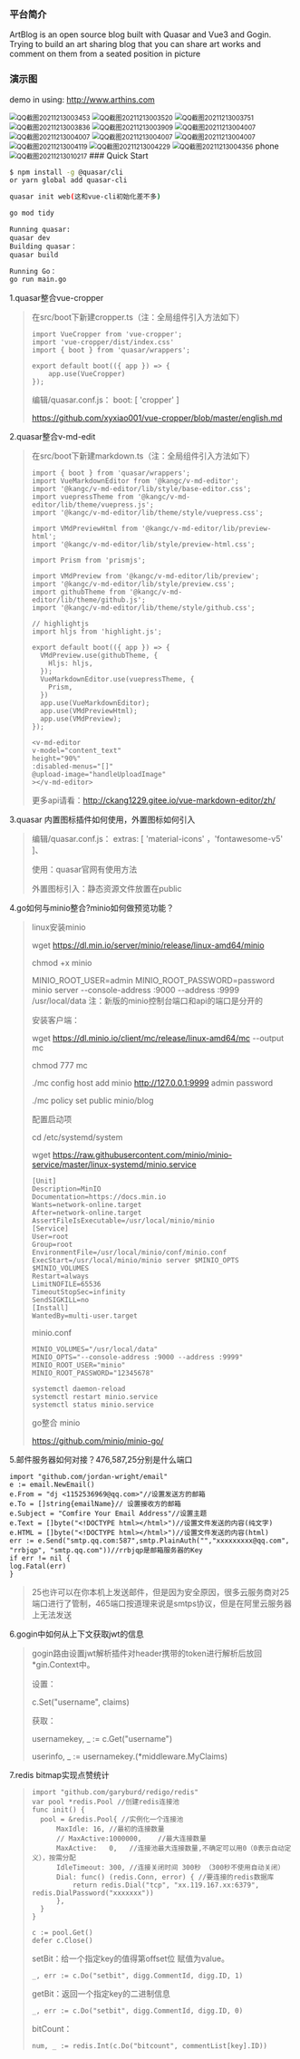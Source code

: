 ### 平台简介

  ArtBlog is an open source blog built with Quasar and Vue3 and Gogin. Trying to build an art sharing blog that you can share art works and comment on them from a seated position in picture

### 演示图


demo in using:
http://www.arthins.com


<img src="img/QQ截图20211213003453.png" alt="QQ截图20211213003453" style="zoom: 80%;" />
<img src="img/QQ截图20211213003520.png" alt="QQ截图20211213003520" style="zoom: 80%;" />
<img src="img/QQ截图20211213003751.png" alt="QQ截图20211213003751" style="zoom: 80%;" />
<img src="img/QQ截图20211213003836.png" alt="QQ截图20211213003836" style="zoom: 80%;" />
<img src="img/QQ截图20211213003909.png" alt="QQ截图20211213003909" style="zoom: 80%;" />
<img src="img/QQ截图20211213004007.png" alt="QQ截图20211213004007" style="zoom: 80%;" />
<img src="img/QQ截图20220116185033.png" alt="QQ截图20211213004007" style="zoom: 80%;" />
<img src="img/QQ截图20220116184051.png" alt="QQ截图20211213004007" style="zoom: 80%;" />
<img src="img/QQ截图20220116185351.png" alt="QQ截图20211213004007" style="zoom: 80%;" />
<img src="img/QQ截图20211213004119.png" alt="QQ截图20211213004119" style="zoom: 80%;" />
<img src="img/QQ截图20211213004229.png" alt="QQ截图20211213004229" style="zoom: 80%;" />
<img src="img/QQ截图20211213004356.png" alt="QQ截图20211213004356" style="zoom: 80%;" />
phone
<img src="img/QQ截图20211213010217.png" alt="QQ截图20211213010217" style="zoom: 80%;" />
### Quick Start

```bash
$ npm install -g @quasar/cli
or yarn global add quasar-cli

quasar init web(这和vue-cli初始化差不多)

go mod tidy

Running quasar:
quasar dev
Building quasar：
quasar build

Running Go：
go run main.go
```



1.quasar整合vue-cropper

> 在src/boot下新建cropper.ts（注：全局组件引入方法如下）
>
> ```
> import VueCropper from 'vue-cropper'; 
> import 'vue-cropper/dist/index.css'
> import { boot } from 'quasar/wrappers';
> 
> export default boot(({ app }) => {
>     app.use(VueCropper)
> });
> ```
>
> 编辑/quasar.conf.js： boot: [ 'cropper' ]
>
> https://github.com/xyxiao001/vue-cropper/blob/master/english.md

2.quasar整合v-md-edit

> 在src/boot下新建markdown.ts（注：全局组件引入方法如下）
>
> ```
> import { boot } from 'quasar/wrappers';
> import VueMarkdownEditor from '@kangc/v-md-editor';
> import '@kangc/v-md-editor/lib/style/base-editor.css';
> import vuepressTheme from '@kangc/v-md-editor/lib/theme/vuepress.js';
> import '@kangc/v-md-editor/lib/theme/style/vuepress.css';
> 
> import VMdPreviewHtml from '@kangc/v-md-editor/lib/preview-html';
> import '@kangc/v-md-editor/lib/style/preview-html.css';
> 
> import Prism from 'prismjs';
> 
> import VMdPreview from '@kangc/v-md-editor/lib/preview';
> import '@kangc/v-md-editor/lib/style/preview.css';
> import githubTheme from '@kangc/v-md-editor/lib/theme/github.js';
> import '@kangc/v-md-editor/lib/theme/style/github.css';
> 
> // highlightjs
> import hljs from 'highlight.js';
> 
> export default boot(({ app }) => {
>   VMdPreview.use(githubTheme, {
>     Hljs: hljs,
>   });
>   VueMarkdownEditor.use(vuepressTheme, {
>     Prism,
>   })
>   app.use(VueMarkdownEditor);
>   app.use(VMdPreviewHtml);
>   app.use(VMdPreview);
> });
> ```
>
> ```
> <v-md-editor 
> v-model="content_text" 
> height="90%"
> :disabled-menus="[]"
> @upload-image="handleUploadImage"
> ></v-md-editor>
> ```
>
> 更多api请看：http://ckang1229.gitee.io/vue-markdown-editor/zh/

3.quasar 内置图标插件如何使用，外置图标如何引入

> 编辑/quasar.conf.js：
> extras: [  'material-icons' ，'fontawesome-v5'  ]、
>
> 使用：quasar官网有使用方法<q-icon name="..." />
>
> 外置图标引入：静态资源文件放置在public

4.go如何与minio整合?minio如何做预览功能？

> linux安装minio
>
> wget https://dl.min.io/server/minio/release/linux-amd64/minio
>
> chmod +x minio
>
> MINIO_ROOT_USER=admin MINIO_ROOT_PASSWORD=password minio server --console-address :9000 	--address :9999 /usr/local/data
> 注：新版的minio控制台端口和api的端口是分开的
>
> 安装客户端：
>
> wget https://dl.minio.io/client/mc/release/linux-amd64/mc --output mc
>
> chmod 777 mc
>
> ./mc config host add minio http://127.0.0.1:9999 admin password
>
> ./mc policy set public minio/blog
>
> 配置启动项
>
> cd /etc/systemd/system
>
> wget https://raw.githubusercontent.com/minio/minio-service/master/linux-systemd/minio.service
>
> ```
> [Unit]
> Description=MinIO
> Documentation=https://docs.min.io
> Wants=network-online.target
> After=network-online.target
> AssertFileIsExecutable=/usr/local/minio/minio
> [Service]
> User=root
> Group=root
> EnvironmentFile=/usr/local/minio/conf/minio.conf
> ExecStart=/usr/local/minio/minio server $MINIO_OPTS $MINIO_VOLUMES
> Restart=always
> LimitNOFILE=65536
> TimeoutStopSec=infinity
> SendSIGKILL=no
> [Install]
> WantedBy=multi-user.target
> ```
>
> minio.conf
>
> ```
> MINIO_VOLUMES="/usr/local/data"
> MINIO_OPTS="--console-address :9000 --address :9999"
> MINIO_ROOT_USER="minio"
> MINIO_ROOT_PASSWORD="12345678"
> ```
>
> ```
> systemctl daemon-reload
> systemctl restart minio.service
> systemctl status minio.service
> ```
>
> go整合 minio
>
> https://github.com/minio/minio-go/

5.邮件服务器如何对接？476,587,25分别是什么端口

```
import "github.com/jordan-wright/email"
e := email.NewEmail()
e.From = "dj <1152536969@qq.com>"//设置发送方的邮箱
e.To = []string{emailName}// 设置接收方的邮箱
e.Subject = "Comfire Your Email Address"//设置主题
e.Text = []byte("<!DOCTYPE html></html>")//设置文件发送的内容(纯文字)
e.HTML = []byte("<!DOCTYPE html></html>")//设置文件发送的内容(html)
err := e.Send("smtp.qq.com:587",smtp.PlainAuth("","xxxxxxxxx@qq.com", "rrbjqp", "smtp.qq.com"))//rrbjqp是邮箱服务器的Key
if err != nil {
log.Fatal(err)
}
```

> 25也许可以在你本机上发送邮件，但是因为安全原因，很多云服务商对25端口进行了管制，465端口按道理来说是smtps协议，但是在阿里云服务器上无法发送

6.gogin中如何从上下文获取jwt的信息

> gogin路由设置jwt解析插件对header携带的token进行解析后放回*gin.Context中。
>
> 设置：
>
> c.Set("username", claims)
>
> 获取：
>
> usernamekey, _ := c.Get("username")
>
> userinfo, _ := usernamekey.(*middleware.MyClaims)

7.redis bitmap实现点赞统计

> ```
> import "github.com/garyburd/redigo/redis"
> var pool *redis.Pool //创建redis连接池
> func init() {
> 	pool = &redis.Pool{ //实例化一个连接池
> 		MaxIdle: 16, //最初的连接数量
> 		// MaxActive:1000000,    //最大连接数量
> 		MaxActive:   0,   //连接池最大连接数量,不确定可以用0（0表示自动定义），按需分配
> 		IdleTimeout: 300, //连接关闭时间 300秒 （300秒不使用自动关闭）
> 		Dial: func() (redis.Conn, error) { //要连接的redis数据库
> 			return redis.Dial("tcp", "xx.119.167.xx:6379", redis.DialPassword("xxxxxxx"))
> 		},
> 	}
> }
> ```
>
> ```
> c := pool.Get()
> defer c.Close()
> ```
>
> setBit：给一个指定key的值得第offset位 赋值为value。
>
> ```
> _, err := c.Do("setbit", digg.CommentId, digg.ID, 1)
> ```
>
> getBit：返回一个指定key的二进制信息
>
> ```
> _, err := c.Do("setbit", digg.CommentId, digg.ID, 0)
> ```
>
> bitCount：
>
> ```
> num, _ := redis.Int(c.Do("bitcount", commentList[key].ID))
> ```

